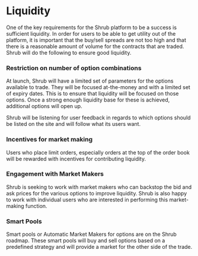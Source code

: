 # Liquidity

One of the key requirements for the Shrub platform to be a success is sufficient liquidity. In order for users to be able to get utility out of the platform, it is important that the buy/sell spreads are not too high and that there is a reasonable amount of volume for the contracts that are traded. Shrub will do the following to ensure good liquidity.

### Restriction on number of option combinations

At launch, Shrub will have a limited set of parameters for the options available to trade. They will be focused at-the-money and with a limited set of expiry dates. This is to ensure that liquidity will be focused on those options. Once a strong enough liquidity base for these is achieved, additional options will open up.

Shrub will be listening for user feedback in regards to which options should be listed on the site and will follow what its users want.

### Incentives for market making

Users who place limit orders, especially orders at the top of the order book will be rewarded with incentives for contributing liquidity.

### Engagement with Market Makers

Shrub is seeking to work with market makers who can backstop the bid and ask prices for the various options to improve liquidity. Shrub is also happy to work with individual users who are interested in performing this market-making function.

### Smart Pools

Smart pools or Automatic Market Makers for options are on the Shrub roadmap. These smart pools will buy and sell options based on a predefined strategy and will provide a market for the other side of the trade.

